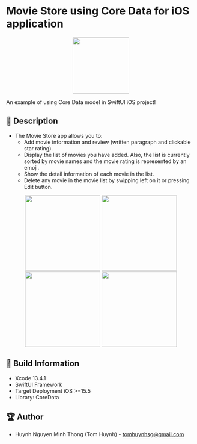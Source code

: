 # Movie Store using Core Data for iOS application

<p align="center">
  <img width="150" src="https://i.imgur.com/TcBTGlb.png">
</p>

An example of using Core Data model in SwiftUI iOS project!

## 📖 Description

- The Movie Store app allows you to:
  - Add movie information and review (written paragraph and clickable star rating).
  - Display the list of movies you have added. Also, the list is currently sorted by movie names and the movie rating is represented by an emoji.
  - Show the detail information of each movie in the list.
  - Delete any movie in the movie list by swipping left on it or pressing Edit button.

<p align="center">
  <img src="https://i.imgur.com/zvo7tzj.png" width="200" > 
  <img src="https://i.imgur.com/Ccr2yVo.png" width="200" > 
  <img src="https://i.imgur.com/svIoCFq.png" width="200" > 
  <img src="https://i.imgur.com/4vDQN8g.png" width="200" > 
</p>

## 🔧 Build Information
- Xcode 13.4.1
- SwiftUI Framework
- Target Deployment iOS >=15.5
- Library: CoreData

## 🏆 Author
- Huynh Nguyen Minh Thong (Tom Huynh) - tomhuynhsg@gmail.com
